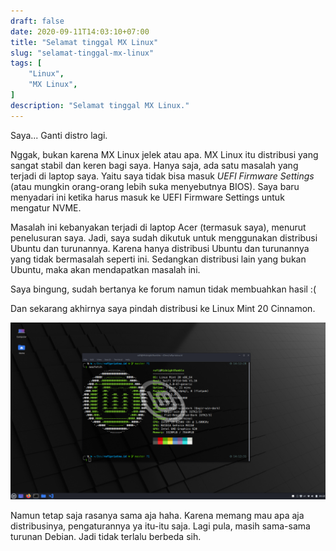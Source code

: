 ```yaml
---
draft: false
date: 2020-09-11T14:03:10+07:00
title: "Selamat tinggal MX Linux"
slug: "selamat-tinggal-mx-linux"
tags: [
    "Linux",
    "MX Linux",
]
description: "Selamat tinggal MX Linux."
---
```


Saya... Ganti distro lagi.

Nggak, bukan karena MX Linux jelek atau apa. MX Linux itu distribusi yang sangat stabil dan keren bagi saya. Hanya saja, ada satu masalah yang terjadi di laptop saya. Yaitu saya tidak bisa masuk _UEFI Firmware Settings_ (atau mungkin orang-orang lebih suka menyebutnya BIOS). Saya baru menyadari ini ketika harus masuk ke UEFI Firmware Settings untuk mengatur NVME.

Masalah ini kebanyakan terjadi di laptop Acer (termasuk saya), menurut penelusuran saya. Jadi, saya sudah dikutuk untuk menggunakan distribusi Ubuntu dan turunannya. Karena hanya distribusi Ubuntu dan turunannya yang tidak bermasalah seperti ini. Sedangkan distribusi lain yang bukan Ubuntu, maka akan mendapatkan masalah ini.

Saya bingung, sudah bertanya ke forum namun tidak membuahkan hasil :(

Dan sekarang akhirnya saya pindah distribusi ke Linux Mint 20 Cinnamon.

![Linux Mint 20 Cinnamon](LM20.png)

Namun tetap saja rasanya sama aja haha. Karena memang mau apa aja distribusinya, pengaturannya ya itu-itu saja. Lagi pula, masih sama-sama turunan Debian. Jadi tidak terlalu berbeda sih.

